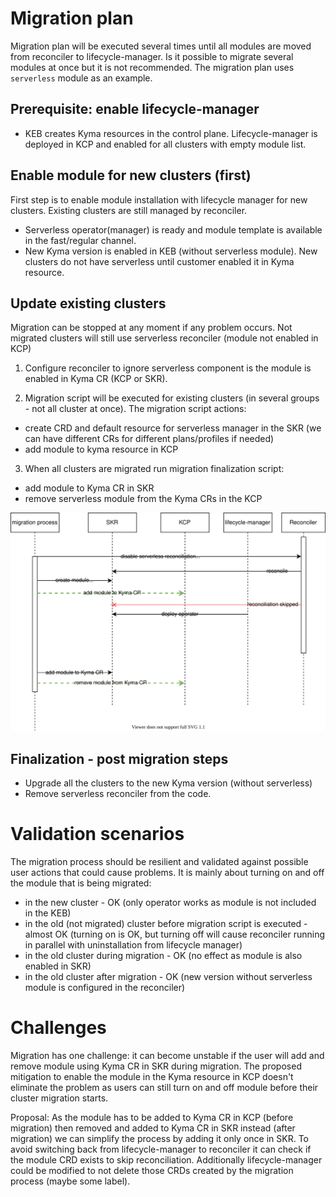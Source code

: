 # Migration plan

Migration plan will be executed several times until all modules are moved from reconciler to lifecycle-manager. Is it possible to migrate several modules at once but it is not recommended. The migration plan uses `serverless` module as an example.

## Prerequisite: enable lifecycle-manager
- KEB creates Kyma resources in the control plane. Lifecycle-manager is deployed in KCP and enabled for all clusters with empty module list.

## Enable module for new clusters (first)

First step is to enable module installation with lifecycle manager for new clusters. Existing clusters are still managed by reconciler.
- Serverless operator(manager) is ready and module template is available in the fast/regular channel. 
- New Kyma version is enabled in KEB (without serverless module). New clusters do not have serverless until customer enabled it in Kyma resource.


## Update existing clusters

Migration can be stopped at any moment if any problem occurs. Not migrated clusters will still use serverless reconciler (module not enabled in KCP)

1. Configure reconciler to ignore serverless component is the module is enabled in Kyma CR (KCP or SKR).

2. Migration script will be executed for existing clusters (in several groups - not all cluster at once). The migration script actions:
- create CRD and default resource for serverless manager in the SKR (we can have different CRs for different plans/profiles if needed)
- add module to kyma resource in KCP

3. When all clusters are migrated run migration finalization script:
- add module to Kyma CR in SKR
- remove serverless module from the Kyma CRs in the KCP 


![migration](assets/migration.drawio.svg)


## Finalization - post migration steps

- Upgrade all the clusters to the new Kyma version (without serverless)
- Remove serverless reconciler from the code.

# Validation scenarios

The migration process should be resilient and validated against possible user actions that could cause problems. It is mainly about turning on and off the module that is being migrated:
- in the new cluster - OK (only operator works as module is not included in the KEB)
- in the old (not migrated) cluster before migration script is executed - almost OK (turning on is OK, but turning off will cause reconciler running in parallel with uninstallation from lifecycle manager)
- in the old cluster during migration - OK (no effect as module is also enabled in SKR)
- in the old cluster after migration - OK (new version without serverless module is configured in the reconciler)


# Challenges

Migration has one challenge: it can become unstable if the user will add and remove module using Kyma CR in SKR during migration. The proposed mitigation to enable the module in the Kyma resource in KCP doesn't eliminate the problem as users can still turn on and off module before their cluster migration starts.

Proposal: 
As the module has to be added to Kyma CR in KCP (before migration) then removed and added to Kyma CR in SKR instead (after migration) we can simplify the process by adding it only once in SKR. To avoid switching back from lifecycle-manager to reconciler it can check if the module CRD exists to skip reconciliation. Additionally lifecycle-manager could be modified to not delete those CRDs created by the migration process (maybe some label).



